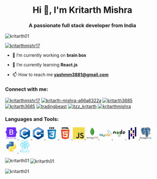  <h1 align="center">Hi 👋, I'm Kritarth Mishra</h1>
<h3 align="center">A passionate full stack developer  from India</h3>

<p align="left"> <img src="https://komarev.com/ghpvc/?username=kritarth01&label=Profile%20views&color=0e75b6&style=flat" alt="kritarth01" /> </p>

<p align="left"> <a href="https://twitter.com/kritarthmishr17" target="blank"><img src="https://img.shields.io/twitter/follow/kritarthmishr17?logo=twitter&style=for-the-badge" alt="kritarthmishr17" /></a> </p>

- 🔭 I’m currently working on **brain box**

- 🌱 I’m currently learning **React.js**

- 📫 How to reach me **yashmm3881@gmail.com**

<h3 align="left">Connect with me:</h3>
<p align="left">
<a href="https://twitter.com/kritarthmishr17" target="blank"><img align="center" src="https://raw.githubusercontent.com/rahuldkjain/github-profile-readme-generator/master/src/images/icons/Social/twitter.svg" alt="kritarthmishr17" height="30" width="40" /></a>
<a href="https://linkedin.com/in/kritarth-mishra-a66a6322a" target="blank"><img align="center" src="https://raw.githubusercontent.com/rahuldkjain/github-profile-readme-generator/master/src/images/icons/Social/linked-in-alt.svg" alt="kritarth-mishra-a66a6322a" height="30" width="40" /></a>
<a href="https://fb.com/kritarth3685" target="blank"><img align="center" src="https://raw.githubusercontent.com/rahuldkjain/github-profile-readme-generator/master/src/images/icons/Social/facebook.svg" alt="kritarth3685" height="30" width="40" /></a>
<a href="https://instagram.com/kritarth3685" target="blank"><img align="center" src="https://raw.githubusercontent.com/rahuldkjain/github-profile-readme-generator/master/src/images/icons/Social/instagram.svg" alt="kritarth3685" height="30" width="40" /></a>
<a href="https://www.youtube.com/c/tradingbeast" target="blank"><img align="center" src="https://raw.githubusercontent.com/rahuldkjain/github-profile-readme-generator/master/src/images/icons/Social/youtube.svg" alt="tradingbeast" height="30" width="40" /></a>
<a href="https://www.codechef.com/users/itzz_kritarth" target="blank"><img align="center" src="https://cdn.jsdelivr.net/npm/simple-icons@3.1.0/icons/codechef.svg" alt="itzz_kritarth" height="30" width="40" /></a>
<a href="https://www.leetcode.com/kritarthmishra" target="blank"><img align="center" src="https://raw.githubusercontent.com/rahuldkjain/github-profile-readme-generator/master/src/images/icons/Social/leet-code.svg" alt="kritarthmishra" height="30" width="40" /></a>
</p>

<h3 align="left">Languages and Tools:</h3>
<p align="left"> <a href="https://getbootstrap.com" target="_blank" rel="noreferrer"> <img src="https://raw.githubusercontent.com/devicons/devicon/master/icons/bootstrap/bootstrap-plain-wordmark.svg" alt="bootstrap" width="40" height="40"/> </a> <a href="https://www.cprogramming.com/" target="_blank" rel="noreferrer"> <img src="https://raw.githubusercontent.com/devicons/devicon/master/icons/c/c-original.svg" alt="c" width="40" height="40"/> </a> <a href="https://www.w3schools.com/cpp/" target="_blank" rel="noreferrer"> <img src="https://raw.githubusercontent.com/devicons/devicon/master/icons/cplusplus/cplusplus-original.svg" alt="cplusplus" width="40" height="40"/> </a> <a href="https://www.w3schools.com/css/" target="_blank" rel="noreferrer"> <img src="https://raw.githubusercontent.com/devicons/devicon/master/icons/css3/css3-original-wordmark.svg" alt="css3" width="40" height="40"/> </a> <a href="https://www.w3.org/html/" target="_blank" rel="noreferrer"> <img src="https://raw.githubusercontent.com/devicons/devicon/master/icons/html5/html5-original-wordmark.svg" alt="html5" width="40" height="40"/> </a> <a href="https://developer.mozilla.org/en-US/docs/Web/JavaScript" target="_blank" rel="noreferrer"> <img src="https://raw.githubusercontent.com/devicons/devicon/master/icons/javascript/javascript-original.svg" alt="javascript" width="40" height="40"/> </a> <a href="https://www.mongodb.com/" target="_blank" rel="noreferrer"> <img src="https://raw.githubusercontent.com/devicons/devicon/master/icons/mongodb/mongodb-original-wordmark.svg" alt="mongodb" width="40" height="40"/> </a> <a href="https://www.mysql.com/" target="_blank" rel="noreferrer"> <img src="https://raw.githubusercontent.com/devicons/devicon/master/icons/mysql/mysql-original-wordmark.svg" alt="mysql" width="40" height="40"/> </a> <a href="https://nodejs.org" target="_blank" rel="noreferrer"> <img src="https://raw.githubusercontent.com/devicons/devicon/master/icons/nodejs/nodejs-original-wordmark.svg" alt="nodejs" width="40" height="40"/> </a> <a href="https://pandas.pydata.org/" target="_blank" rel="noreferrer"> <img src="https://raw.githubusercontent.com/devicons/devicon/2ae2a900d2f041da66e950e4d48052658d850630/icons/pandas/pandas-original.svg" alt="pandas" width="40" height="40"/> </a> <a href="https://www.postgresql.org" target="_blank" rel="noreferrer"> <img src="https://raw.githubusercontent.com/devicons/devicon/master/icons/postgresql/postgresql-original-wordmark.svg" alt="postgresql" width="40" height="40"/> </a> <a href="https://www.python.org" target="_blank" rel="noreferrer"> <img src="https://raw.githubusercontent.com/devicons/devicon/master/icons/python/python-original.svg" alt="python" width="40" height="40"/> </a> <a href="https://reactjs.org/" target="_blank" rel="noreferrer"> <img src="https://raw.githubusercontent.com/devicons/devicon/master/icons/react/react-original-wordmark.svg" alt="react" width="40" height="40"/> </a> </p>

<p><img align="left" src="https://github-readme-stats.vercel.app/api/top-langs?username=kritarth01&show_icons=true&locale=en&layout=compact" alt="kritarth01" /></p>

<p>&nbsp;<img align="center" src="https://github-readme-stats.vercel.app/api?username=kritarth01&show_icons=true&locale=en" alt="kritarth01" /></p>

<p><img align="center" src="https://github-readme-streak-stats.herokuapp.com/?user=kritarth01&" alt="kritarth01" /></p>
